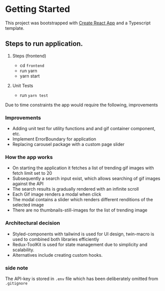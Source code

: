 # Getting Started

This project was bootstrapped with [Create React App](https://github.com/facebook/create-react-app) and a Typescript template.

## Steps to run application.
1. Steps (frontend)
   * cd `frontend`
   * run yarn
   * yarn start

2. Unit Tests
    * run `yarn test`

Due to time constraints the app would require the following, improvements

### Improvements
* Adding unit test for utility functions and and gif container component, etc.
* Implement ErrorBoundary for application
* Replacing carousel package with a custom page slider

### How the app works
* On starting the application it fetches a list of trending gif images with fetch limit set to 20
* Subsequently a search input exist, which allows searching of gif images against the API
* The search results is gradually rendered with an infinite scroll
* Each Gif image renders a modal when click
* The modal contains a slider which renders different renditions of the selected image
* There are no thumbnails-still-images for the list of trending image

### Architectural decision
* Styled-components with tailwind is used for UI design, twin-macro is used to combined both libraries efficiently
* Redux-ToolKit is used for state management due to simplicity and scalability.
* Alternatives include creating custom hooks.

### side note
The API-key is stored in `.env` file which has been deliberately omitted from `.gitignore`

